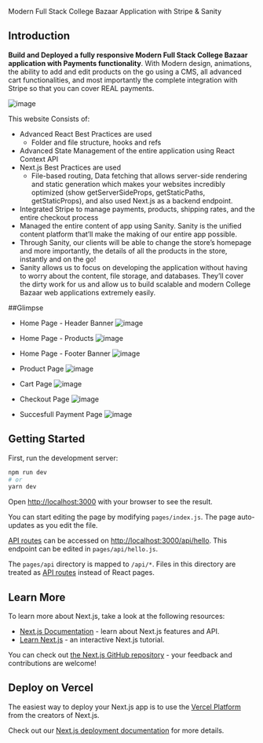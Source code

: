 Modern Full Stack College Bazaar Application with Stripe & Sanity

## Introduction
**Build and Deployed a fully responsive Modern Full Stack College Bazaar application with Payments functionality**. With Modern design, animations, the ability to add and edit products on the go using a CMS, all advanced cart functionalities, and most importantly the complete integration with Stripe so that you can cover REAL payments.

![image](https://user-images.githubusercontent.com/68416821/187136003-7a618221-f5e3-4c16-bfd7-14ef3c174edc.png)

This website Consists of:

* Advanced React Best Practices are used
  * Folder and file structure, hooks and refs
* Advanced State Management of the entire application using React Context API
* Next.js Best Practices are used
  * File-based routing, Data fetching that allows server-side rendering and static generation which makes your websites incredibly optimized (show getServerSideProps, getStaticPaths, getStaticProps), and also used Next.js as a backend endpoint.
* Integrated Stripe to manage payments, products, shipping rates, and the entire checkout process
* Managed the entire content of app using Sanity. Sanity is the unified content platform that’ll make the making of our entire app possible.
* Through Sanity, our clients will be able to change the store’s homepage and more importantly, the details of all the products in the store, instantly and on the go!
* Sanity allows us to focus on developing the application without having to worry about the content, file storage, and databases. They’ll cover the dirty work for us and allow us to build scalable and modern College Bazaar web applications extremely easily.

##Glimpse
* Home Page - Header Banner
![image](https://user-images.githubusercontent.com/68416821/187136335-0870ff53-5734-4763-ae33-ff44e68a20f5.png)

* Home Page - Products
![image](https://user-images.githubusercontent.com/68416821/187136507-eee6f3a3-a4d6-4c75-b77a-097a48975857.png)

* Home Page - Footer Banner
![image](https://user-images.githubusercontent.com/68416821/187136611-7e26eaa7-a520-487b-b5af-8addf9f83a0f.png)

* Product Page
![image](https://user-images.githubusercontent.com/68416821/187136757-c5e9bda1-2429-444b-992e-43802bc8e2a0.png)

* Cart Page
![image](https://user-images.githubusercontent.com/68416821/187136944-483d5e66-080c-4fdd-8681-f03682f840bc.png)

* Checkout Page
![image](https://user-images.githubusercontent.com/68416821/187137207-ec873b51-fed4-43c8-8d9f-424be87d44c0.png)

* Succesfull Payment Page
![image](https://user-images.githubusercontent.com/68416821/187137371-021b7c67-114c-4b01-b57d-c7ff084b547a.png)



## Getting Started

First, run the development server:

```bash
npm run dev
# or
yarn dev
```

Open [http://localhost:3000](http://localhost:3000) with your browser to see the result.

You can start editing the page by modifying `pages/index.js`. The page auto-updates as you edit the file.

[API routes](https://nextjs.org/docs/api-routes/introduction) can be accessed on [http://localhost:3000/api/hello](http://localhost:3000/api/hello). This endpoint can be edited in `pages/api/hello.js`.

The `pages/api` directory is mapped to `/api/*`. Files in this directory are treated as [API routes](https://nextjs.org/docs/api-routes/introduction) instead of React pages.

## Learn More

To learn more about Next.js, take a look at the following resources:

- [Next.js Documentation](https://nextjs.org/docs) - learn about Next.js features and API.
- [Learn Next.js](https://nextjs.org/learn) - an interactive Next.js tutorial.

You can check out [the Next.js GitHub repository](https://github.com/vercel/next.js/) - your feedback and contributions are welcome!

## Deploy on Vercel

The easiest way to deploy your Next.js app is to use the [Vercel Platform](https://vercel.com/new?utm_medium=default-template&filter=next.js&utm_source=create-next-app&utm_campaign=create-next-app-readme) from the creators of Next.js.

Check out our [Next.js deployment documentation](https://nextjs.org/docs/deployment) for more details.

